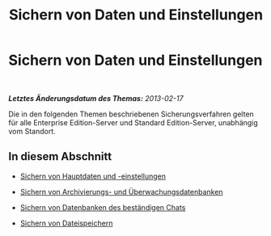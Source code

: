 ﻿---
title: Sichern von Daten und Einstellungen
TOCTitle: Sichern von Daten und Einstellungen
ms:assetid: 21d07888-3dd0-4c17-8a11-34df83a864a5
ms:mtpsurl: https://technet.microsoft.com/de-de/library/Hh202168(v=OCS.15)
ms:contentKeyID: 52056306
ms.date: 05/19/2016
mtps_version: v=OCS.15
ms.translationtype: HT
---

# Sichern von Daten und Einstellungen

 

_**Letztes Änderungsdatum des Themas:** 2013-02-17_

Die in den folgenden Themen beschriebenen Sicherungsverfahren gelten für alle Enterprise Edition-Server und Standard Edition-Server, unabhängig vom Standort.

## In diesem Abschnitt

  - [Sichern von Hauptdaten und -einstellungen](lync-server-2013-backing-up-core-data-and-settings.md)

  - [Sichern von Archivierungs- und Überwachungsdatenbanken](lync-server-2013-backing-up-archiving-and-monitoring-databases.md)

  - [Sichern von Datenbanken des beständigen Chats](lync-server-2013-backing-up-persistent-chat-databases.md)

  - [Sichern von Dateispeichern](lync-server-2013-backing-up-file-stores.md)

